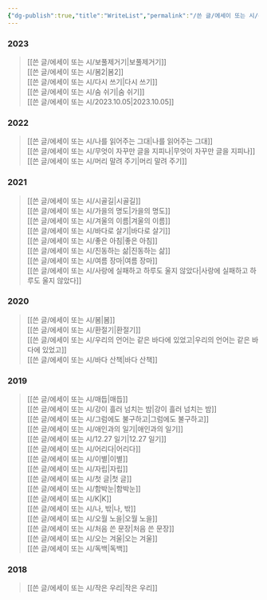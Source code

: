 ```yaml
---
{"dg-publish":true,"title":"WriteList","permalink":"/쓴 글/에세이 또는 시/쓴 거/","dgPassFrontmatter":true,"noteIcon":""}
---
```


### 2023
> [[쓴 글/에세이 또는 시/보풀제거기\|보풀제거기]]<br/>
> [[쓴 글/에세이 또는 시/봄2\|봄2]]<br/>
> [[쓴 글/에세이 또는 시/다시 쓰기\|다시 쓰기]]<br/>
> [[쓴 글/에세이 또는 시/숨 쉬기\|숨 쉬기]]<br/>
> [[쓴 글/에세이 또는 시/2023.10.05\|2023.10.05]]<br/>




### 2022
> [[쓴 글/에세이 또는 시/나를 읽어주는 그대\|나를 읽어주는 그대]]<br/>
>[[쓴 글/에세이 또는 시/무엇이 자꾸만 글을 지피나\|무엇이 자꾸만 글을 지피나]]<br/>
>[[쓴 글/에세이 또는 시/머리 말려 주기\|머리 말려 주기]]<br/>



### 2021
 >[[쓴 글/에세이 또는 시/시골길\|시골길]]<br/>
>[[쓴 글/에세이 또는 시/가을의 명도\|가을의 명도]]<br/>
>[[쓴 글/에세이 또는 시/겨울의 이름\|겨울의 이름]]<br/>
>[[쓴 글/에세이 또는 시/바다로 살기\|바다로 살기]]<br/>
>[[쓴 글/에세이 또는 시/좋은 아침\|좋은 아침]]<br/>
>[[쓴 글/에세이 또는 시/진동하는 삶\|진동하는 삶]]<br/>
>[[쓴 글/에세이 또는 시/여름 장마\|여름 장마]]<br/>
>[[쓴 글/에세이 또는 시/사랑에 실패하고 하루도 울지 않았다\|사랑에 실패하고 하루도 울지 않았다]]<br/>




### 2020
>[[쓴 글/에세이 또는 시/봄\|봄]]<br/>
>[[쓴 글/에세이 또는 시/환절기\|환절기]]<br/>
>[[쓴 글/에세이 또는 시/우리의 언어는 같은 바다에 있었고\|우리의 언어는 같은 바다에 있었고]]<br/>
>[[쓴 글/에세이 또는 시/바다 산책\|바다 산책]]<br/>




### 2019
>[[쓴 글/에세이 또는 시/매듭\|매듭]]<br/>
>[[쓴 글/에세이 또는 시/강이 흘러 넘치는 밤\|강이 흘러 넘치는 밤]]<br/>
>[[쓴 글/에세이 또는 시/그럼에도 불구하고\|그럼에도 불구하고]]<br/>
>[[쓴 글/에세이 또는 시/애인과의 일기\|애인과의 일기]]<br/>
>[[쓴 글/에세이 또는 시/12.27 일기\|12.27 일기]]<br/>
>[[쓴 글/에세이 또는 시/어리다\|어리다]]<br/>
>[[쓴 글/에세이 또는 시/이별\|이별]]<br/>
>[[쓴 글/에세이 또는 시/자립\|자립]]<br/>
>[[쓴 글/에세이 또는 시/첫 글\|첫 글]]<br/>
>[[쓴 글/에세이 또는 시/함박눈\|함박눈]]<br/>
>[[쓴 글/에세이 또는 시/K\|K]]<br/>
>[[쓴 글/에세이 또는 시/나, 밖\|나, 밖]]<br/>
>[[쓴 글/에세이 또는 시/오월 노을\|오월 노을]]<br/>
>[[쓴 글/에세이 또는 시/처음 쓴 문장\|처음 쓴 문장]]<br/>
>[[쓴 글/에세이 또는 시/오는 겨울\|오는 겨울]]<br/>
>[[쓴 글/에세이 또는 시/독백\|독백]]<br/>




### 2018
> [[쓴 글/에세이 또는 시/작은 우리\|작은 우리]]<br/>